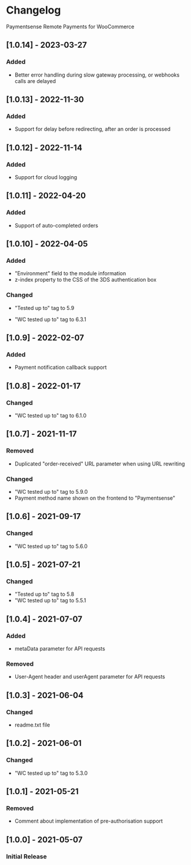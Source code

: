 # Changelog

Paymentsense Remote Payments for WooCommerce

## [1.0.14] - 2023-03-27

### Added

- Better error handling during slow gateway processing, or webhooks calls are delayed

## [1.0.13] - 2022-11-30

### Added

- Support for delay before redirecting, after an order is processed

## [1.0.12] - 2022-11-14

### Added

- Support for cloud logging

## [1.0.11] - 2022-04-20

### Added

- Support of auto-completed orders

## [1.0.10] - 2022-04-05

### Added

- "Environment" field to the module information
- z-index property to the CSS of the 3DS authentication box

### Changed

- "Tested up to" tag to 5.9

- "WC tested up to" tag to 6.3.1

## [1.0.9] - 2022-02-07

### Added

- Payment notification callback support

## [1.0.8] - 2022-01-17

### Changed

- "WC tested up to" tag to 6.1.0


## [1.0.7] - 2021-11-17

### Removed

- Duplicated "order-received" URL parameter when using URL rewriting

### Changed

- "WC tested up to" tag to 5.9.0
- Payment method name shown on the frontend to "Paymentsense"

## [1.0.6] - 2021-09-17

### Changed

- "WC tested up to" tag to 5.6.0

## [1.0.5] - 2021-07-21

### Changed

- "Tested up to" tag to 5.8
- "WC tested up to" tag to 5.5.1

## [1.0.4] - 2021-07-07

### Added

- metaData parameter for API requests

### Removed

- User-Agent header and userAgent parameter for API requests

## [1.0.3] - 2021-06-04

### Changed

- readme.txt file

## [1.0.2] - 2021-06-01

### Changed

- "WC tested up to" tag to 5.3.0

## [1.0.1] - 2021-05-21

### Removed

- Comment about implementation of pre-authorisation support

## [1.0.0] - 2021-05-07

### Initial Release

